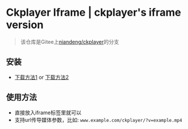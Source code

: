# Ckplayer Iframe | ckplayer's iframe version
>该仓库是Gitee上[niandeng/ckplayer](https://gitee.com/niandeng/ckplayer "ckplayer仓库")的分支
## 安装
- [下载方法1](https://github.com/Eq52/ckplayer_iframe/archive/refs/heads/main.zip "下载ZIP包") or [下载方法2](https://github.com/Eq52/ckplayer_iframe.git "git仓库")
  
## 使用方法
- 直接放入iframe标签里就可以
- 支持url传导媒体参数，比如: `www.example.com/ckplayer/?v=example.mp4`

